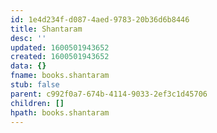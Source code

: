 ```yaml
---
id: 1e4d234f-d087-4aed-9783-20b36d6b8446
title: Shantaram
desc: ''
updated: 1600501943652
created: 1600501943652
data: {}
fname: books.shantaram
stub: false
parent: c992f0a7-674b-4114-9033-2ef3c1d45706
children: []
hpath: books.shantaram
---
```

## 
